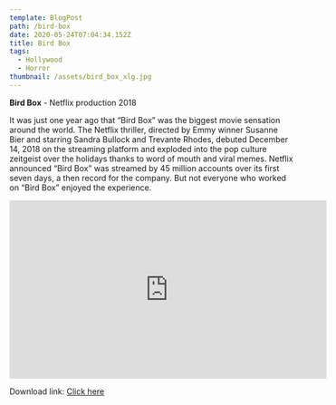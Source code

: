 ```yaml
---
template: BlogPost
path: /bird-box
date: 2020-05-24T07:04:34.152Z
title: Bird Box
tags:
  - Hollywood
  - Horror
thumbnail: /assets/bird_box_xlg.jpg
---
```

**Bird Box** - Netflix production 2018

It was just one year ago that “Bird Box” was the biggest movie sensation around the world. The Netflix thriller, directed by Emmy winner Susanne Bier and starring Sandra Bullock and Trevante Rhodes, debuted December 14, 2018 on the streaming platform and exploded into the pop culture zeitgeist over the holidays thanks to word of mouth and viral memes. Netflix announced “Bird Box” was streamed by 45 million accounts over its first seven days, a then record for the company. But not everyone who worked on “Bird Box” enjoyed the experience.

<iframe width="560" height="315" src="https://www.youtube-nocookie.com/embed/o2AsIXSh2xo" frameborder="0" allow="accelerometer; autoplay; encrypted-media; gyroscope; picture-in-picture" allowfullscreen></iframe>

Download link: [Click here](https://we.tl/t-7jq2KJOpIw)
